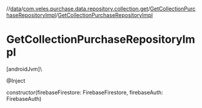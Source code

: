 //[data](../../../index.md)/[com.veles.purchase.data.repository.collection.get](../index.md)/[GetCollectionPurchaseRepositoryImpl](index.md)/[GetCollectionPurchaseRepositoryImpl](-get-collection-purchase-repository-impl.md)

# GetCollectionPurchaseRepositoryImpl

[androidJvm]\

@Inject

constructor(firebaseFirestore: FirebaseFirestore, firebaseAuth: FirebaseAuth)
